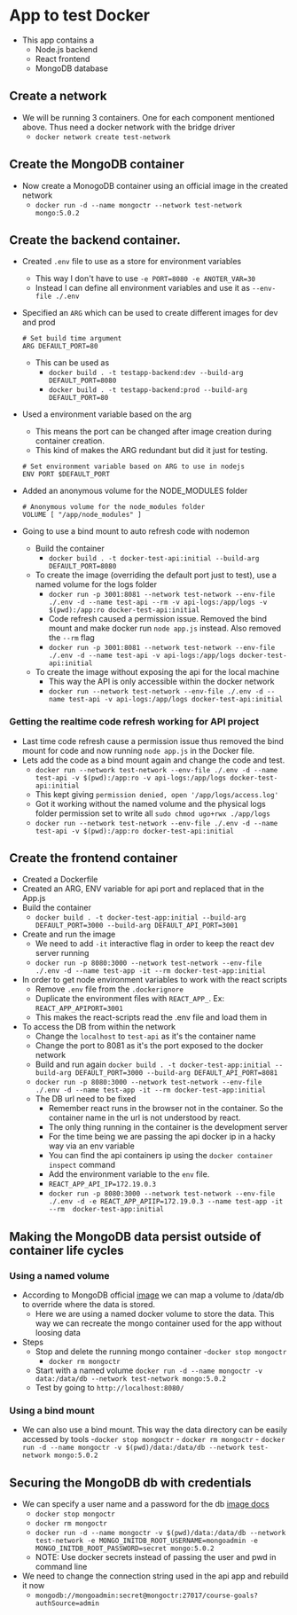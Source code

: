 # App to test Docker

* This app contains a
   - Node.js backend
   - React frontend
   - MongoDB database

## Create a network
   - We will be running 3 containers. One for each component mentioned above. Thus need a docker network with the bridge driver
      - `docker network create test-network`

## Create the MongoDB container
   - Now create a MonogoDB container using an official image in the created network
      - `docker run -d --name mongoctr --network test-network mongo:5.0.2`

## Create the backend container.

* Created `.env` file to use as a store for environment variables
   - This way I don't have to use `-e PORT=8080 -e ANOTER_VAR=30`
   - Instead I can define all environment variables and use it as `--env-file ./.env`
* Specified an `ARG` which can be used to create different images for dev and prod
   ```
   # Set build time argument
   ARG DEFAULT_PORT=80
   ```
   - This can be used as
      - `docker build . -t testapp-backend:dev --build-arg DEFAULT_PORT=8080`
      - `docker build . -t testapp-backend:prod --build-arg DEFAULT_PORT=80`

* Used a environment variable based on the arg
   - This means the port can be changed after image creation during container creation.
   - This kind of makes the ARG redundant but did it just for testing.
   ```
   # Set environment variable based on ARG to use in nodejs
   ENV PORT $DEFAULT_PORT
   ```
* Added an anonymous volume for the NODE_MODULES folder
   ```
   # Anonymous volume for the node_modules folder
   VOLUME [ "/app/node_modules" ]
   ```
* Going to use a bind mount to auto refresh code with nodemon
   - Build the container
      - `docker build . -t docker-test-api:initial --build-arg DEFAULT_PORT=8080`
   - To create the image (overriding the default port just to test), use a named volume for the logs folder
      - `docker run -p 3001:8081 --network test-network --env-file ./.env -d --name test-api --rm -v api-logs:/app/logs -v $(pwd):/app:ro docker-test-api:initial`
      - Code refresh caused a permission issue. Removed the bind mount and make docker run `node app.js` instead. Also removed the `--rm` flag
      - `docker run -p 3001:8081 --network test-network --env-file ./.env -d --name test-api -v api-logs:/app/logs docker-test-api:initial`
   - To create the image without exposing the api for the local machine
      - This way the API is only accessible within the docker network
      - `docker run --network test-network --env-file ./.env -d --name test-api -v api-logs:/app/logs docker-test-api:initial`

### Getting the realtime code refresh working for API project

* Last time code refresh cause a permission issue thus removed the bind mount for code and now running `node app.js` in the Docker file.
* Lets add the code as a bind mount again and change the code and test.
   - `docker run --network test-network --env-file ./.env -d --name test-api -v $(pwd):/app:ro -v api-logs:/app/logs docker-test-api:initial`
   - This kept giving `permission denied, open '/app/logs/access.log'`
   - Got it working without the named volume and the physical logs folder permission set to write all `sudo chmod ugo+rwx ./app/logs`
   - `docker run --network test-network --env-file ./.env -d --name test-api -v $(pwd):/app:ro docker-test-api:initial`


## Create the frontend container

* Created a Dockerfile
* Created an ARG, ENV variable for api port and replaced that in the App.js
* Build the container
   - `docker build . -t docker-test-app:initial --build-arg DEFAULT_PORT=3000 --build-arg DEFAULT_API_PORT=3001`
* Create and run the image
   - We need to add `-it` interactive flag in order to keep the react dev server running
   - `docker run -p 8080:3000 --network test-network --env-file ./.env -d --name test-app -it --rm docker-test-app:initial`
* In order to get node environment variables to work with the react scripts
   - Remove `.env` file from the `.dockerignore`
   - Duplicate the environment files with `REACT_APP_`. Ex: `REACT_APP_APIPORT=3001`
   - This makes the react-scripts read the .env file and load them in
* To access the DB from within the network
   - Change the `localhost` to `test-api` as it's the container name
   - Change the port to 8081 as it's the port exposed to the docker network
   - Build and run again
   `docker build . -t docker-test-app:initial --build-arg DEFAULT_PORT=3000 --build-arg DEFAULT_API_PORT=8081`
   - `docker run -p 8080:3000 --network test-network --env-file ./.env -d --name test-app -it --rm docker-test-app:initial`
   - The DB url need to be fixed
      - Remember react runs in the browser not in the container. So the container name in the url is not understood by react.
      - The only thing running in the container is the development server
      - For the time being we are passing the api docker ip in a hacky way via an env variable
      - You can find the api containers ip using the `docker container inspect` command
      - Add the environment variable to the `env` file.
      - `REACT_APP_API_IP=172.19.0.3`
      - `docker run -p 8080:3000 --network test-network --env-file ./.env -d -e REACT_APP_APIIP=172.19.0.3 --name test-app -it --rm  docker-test-app:initial`

## Making the MongoDB data persist outside of container life cycles

### Using a named volume

* According to MongoDB official [image](https://hub.docker.com/_/mongo) we can map a volume to /data/db to override where the data is stored.
    - Here we are using a named docker volume to store the data. This way we can recreate the mongo container used for the app without loosing data
* Steps
   - Stop and delete the running mongo container 
      -`docker stop mongoctr`
      - `docker rm mongoctr`
   - Start with a named volume `docker run -d --name mongoctr -v data:/data/db --network test-network mongo:5.0.2`
   - Test by going to `http://localhost:8080/`

### Using a bind mount
   * We can also use a bind mount. This way the data directory can be easily accessed by tools
         -`docker stop mongoctr`
         - `docker rm mongoctr`
         - `docker run -d --name mongoctr -v $(pwd)/data:/data/db --network test-network mongo:5.0.2`

## Securing the MongoDB db with credentials

* We can specify a user name and a password for the db [image docs](https://hub.docker.com/_/mongo)
   - `docker stop mongoctr`
   - `docker rm mongoctr`
   - `docker run -d --name mongoctr -v $(pwd)/data:/data/db --network test-network -e MONGO_INITDB_ROOT_USERNAME=mongoadmin -e MONGO_INITDB_ROOT_PASSWORD=secret mongo:5.0.2`
   - NOTE: Use docker secrets instead of passing the user and pwd in command line
* We need to change the connection string used in the api app and rebuild it now
   - `mongodb://mongoadmin:secret@mongoctr:27017/course-goals?authSource=admin`